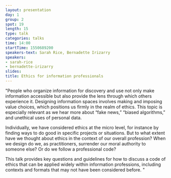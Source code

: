 ```yaml
---
layout: presentation
day: 1
group: 2
spot: 19
length: 15
type: talk
categories: talks
time: 14:00
startTime: 1550689200
speakers-text: Sarah Rice, Bernadette Irizarry
speakers:
- sarah-rice
- bernadette-irizarry
slides:
title: Ethics for information professionals
---
```

"People who organize information for discovery and use not only make information accessible but also provide the lens through which others experience it. Designing information spaces involves making and imposing value choices, which positions us firmly in the realm of ethics. This topic is especially relevant as we hear more about “fake news,” “biased algorithms,” and unethical uses of personal data.

Individually, we have considered ethics at the micro level, for instance by finding ways to do good in specific projects or situations. But to what extent have we thought about ethics in the context of our overall profession? When we design do we, as practitioners, surrender our moral authority to someone else? Or do we follow a professional code?

This talk provides key questions and guidelines for how to discuss a code of ethics that can be applied widely within information professions, including contexts and formats that may not have been considered before.
"
